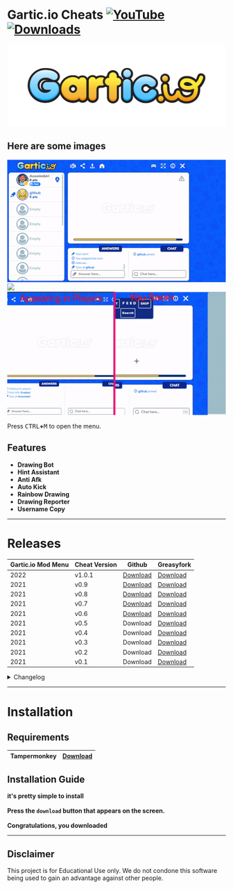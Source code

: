  # Gartic.io Cheats [![YouTube](https://img.shields.io/youtube/channel/subscribers/UCgs8Nz3Msrl4GqX3DeOZ6tQ?style=flat-square)](https://www.youtube.com/c/blueland?sub_confirmation=1) [![Downloads](https://img.shields.io/badge/downloads-1M-brightgreen?style=flat-square)](#releases)  


![LOGO](./screenshots/logo.png)


## Here are some images

![](./screenshots/win.gif)
![](./screenshots/draw.gif)
![](./screenshots/rgb.gif)

Press <kbd>CTRL</kbd>**+**<kbd>M</kbd> to open the menu.
## Features

- **Drawing Bot**
- **Hint Assistant**
- **Anti Afk**
- **Auto Kick**
- **Rainbow Drawing**
- **Drawing Reporter**
- **Username Copy**



-----------------------
# Releases
| Gartic.io Mod Menu| Cheat Version | Github | Greasyfork |
|----------------------------|-------------|-----------------|-----------------|
| 2022 | v1.0.1 | [Download](	https://github.com/anonimbiri/gartic.io-hack/raw/main/script/gartic.io%20mod%20menu.user.js) | [Download](https://greasyfork.org/scripts/429227-gartic-io-mod-menu) | 
| 2021 | v0.9 | [Download](	https://github.com/anonimbiri/gartic.io-hack/raw/main/script/other_versions/gartic.io%20mod%20menu%20v0.9.user.js) | [Download](https://greasyfork.org/tr/scripts/429227-gartic-io-mod-menu?version=1000886) |
| 2021 | v0.8 | [Download](	https://github.com/anonimbiri/gartic.io-hack/raw/main/script/other_versions/gartic.io%20mod%20menu%20v0.8.user.js) | [Download](https://greasyfork.org/scripts/429227-gartic-io-mod-menu?version=992769) |
| 2021 | v0.7 | [Download](	https://github.com/anonimbiri/gartic.io-hack/raw/main/script/other_versions/gartic.io%20mod%20menu%20v0.7.user.js) | [Download]( https://greasyfork.org/scripts/429227-gartic-io-mod-menu?version=992526) |
| 2021 | v0.6 | [Download](	https://github.com/anonimbiri/gartic.io-hack/raw/main/script/other_versions/gartic.io%20mod%20menu%20v0.6.user.js) | [Download](https://greasyfork.org/scripts/429227-gartic-io-mod-menu?version=975745) |
| 2021 | v0.5 | Download | [Download](https://greasyfork.org/scripts/429227-gartic-io-mod-menu?version=975548) |
| 2021 | v0.4 | Download | [Download](https://greasyfork.org/scripts/429227-gartic-io-mod-menu?version=969051) |
| 2021 | v0.3 | Download | [Download](https://greasyfork.org/scripts/429227-gartic-io-mod-menu?version=955577) |
| 2021 | v0.2 | Download | [Download](https://greasyfork.org/scripts/429227-gartic-io-mod-menu/?version=949820) |
| 2021 | v0.1 | Download | [Download](https://greasyfork.org/scripts/429227-gartic-io-mod-menu?version=949447) |

<details>
  <summary> Changelog </summary>
<details>
  <summary> v1.0.1 </summary>
    <ul> <li>Added Bahasa Indonesia</li> </ul>
</details>
<details>
  <summary> v1.0 </summary>
    <ul> <li>Added a drawing bot (beta)</li> </ul>
    <ul> <li>some bug fixes</li> </ul>
    <ul> <li>a few auxiliary tools</li> </ul>
</details>
<details>
  <summary> v0.9 </summary>
    <ul> <li>Added word fix and word list refresh button above the word list</li> </ul>
    <img src="https://i.imgur.com/FQuhbU9.png">
    <ul> <li>Removed unnecessary codes for code</li> </ul>
</details>
<details>
 <summary> v0.8 </summary>
    <ul> <li> fixed foreign character problem (Arabic, Turkish, Azerbaijani) some words could not be detected in some languages fixed </li> </ul>
</details>
<details>
  <summary> v0.7 </summary>
    <ul> <li> added words for arabic (thank you to the friend who helped)  </li> </ul>
    <ul> <li> now the words will be pulled from github  </li> </ul>
    <ul> <li>custom word feature has been brought, you can add the words you want  </li> </ul>
    <ul> <li>note: you can send your words to us </li> </ul>
</details>
<details>
  <summary> v0.6 </summary>
    <ul> <li> There was a problem with booting fixed </li> </ul>
</details>
<details>
  <summary> v0.5 </summary>
    <ul> <li> Auto Answer </li> </ul>
    <ul> <li> menu interface language feature </li> </ul>
    <ul> <li> menu interface fix </li> </ul>
    <ul> <li> I added a small button for mobile, but it has not been tried, it may work stable </li> </ul>
</details>
<details>
  <summary> v0.4 </summary>
    <ul> <li> azerbaijan language (no full words added yet) </li> </ul>
    <ul> <li> Fixed the issue of not being able to enter the room when changing rooms </li> </ul>
    <ul> <li> important note: I will work on the problem that the buttons do not appear on mobile, I will fix it soon </li> </ul>
</details>
<details>
  <summary> v0.3 </summary>
    <ul> <li> Fixed page refresh issue when opening </li> </ul>
    <ul> <li> image is not full size now it will be full size and right in the middle (drawing area) </li> </ul>
    <ul> <li> New words have been added for the Turkish language, continuing to be added </li> </ul>
</details>
<details>
  <summary> v0.2 </summary>
    <ul> <li> if you click the button it will be red </li> </ul>
    <img src="https://i.imgur.com/i1uDZab.png">
    <ul> <li> if you type that word it will be green </li> </ul>
    <img src="https://i.imgur.com/WKLnWMe.png">
</details>
</details>
    


-----------------------
# Installation
## Requirements 
| Tampermonkey  | [Download](https://www.tampermonkey.net) |
| ----------- | ------- |

## Installation Guide
**it's pretty simple to install**\
\
**Press the `download` button that appears on the screen.**\
\
**Congratulations, you downloaded**

    


-----------------------
## Disclaimer 
This project is for Educational Use only. We do not condone this software being used to gain an advantage against other people.
